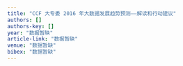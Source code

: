 ```yaml
---
title: "CCF 大专委 2016 年大数据发展趋势预测——解读和行动建议"
authors: []
authors-key: []
year: "数据暂缺"
article-link: "数据暂缺"
venue: "数据暂缺"
bibex: "数据暂缺"
---
```

